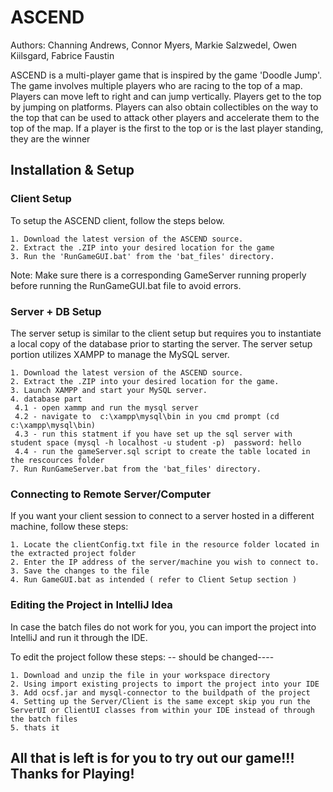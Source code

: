 # ASCEND
 Authors: Channing Andrews, Connor Myers, Markie Salzwedel, Owen Kiilsgard, Fabrice Faustin

ASCEND is a multi-player game that is inspired by 
the game 'Doodle Jump'. The game involves multiple players who are racing 
to the top of a map. Players can move left to right and can jump vertically. 
Players get to the top by jumping on platforms. Players can also obtain 
collectibles on the way to the top that can be used to attack other players 
and accelerate them to the top of the map. If a player is the first to the top 
or is the last player standing, they are the winner


 ## Installation & Setup


### Client Setup
To setup the ASCEND client, follow the steps below.
```
1. Download the latest version of the ASCEND source.
2. Extract the .ZIP into your desired location for the game
3. Run the 'RunGameGUI.bat' from the 'bat_files' directory.
```

Note: Make sure there is a corresponding GameServer running properly before running the RunGameGUI.bat file to avoid errors.

### Server + DB Setup

The server setup is similar to the client setup but requires you to instantiate a local copy of the database prior to starting the server. The server setup portion utilizes XAMPP to manage the MySQL server.
```
1. Download the latest version of the ASCEND source.
2. Extract the .ZIP into your desired location for the game.
3. Launch XAMPP and start your MySQL server.
4. database part
 4.1 - open xammp and run the mysql server
 4.2 - navigate to  c:\xampp\mysql\bin in you cmd prompt (cd c:\xampp\mysql\bin)
 4.3 - run this statment if you have set up the sql server with student space (mysql -h localhost -u student -p)  password: hello
 4.4 - run the gameServer.sql script to create the table located in the rescources folder 
7. Run RunGameServer.bat from the 'bat_files' directory.
```
### Connecting to Remote Server/Computer

If you want your client session to connect to a server hosted in a different machine, follow these steps:
```
1. Locate the clientConfig.txt file in the resource folder located in the extracted project folder
2. Enter the IP address of the server/machine you wish to connect to.
3. Save the changes to the file
4. Run GameGUI.bat as intended ( refer to Client Setup section )
```


### Editing the Project in IntelliJ Idea

In case the batch files do not work for you, you can import the project into IntelliJ and run it through the IDE.

To edit the project follow these steps: -- should be changed----
```
1. Download and unzip the file in your workspace directory
2. Using import existing projects to import the project into your IDE
3. Add ocsf.jar and mysql-connector to the buildpath of the project
4. Setting up the Server/Client is the same except skip you run the ServerUI or ClientUI classes from within your IDE instead of through the batch files
5. thats it
```

## All that is left is for you to try out our game!!! Thanks for Playing!

```
